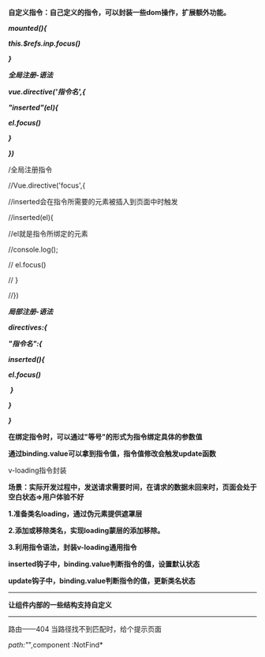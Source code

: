 **自定义指令：自己定义的指令，可以封装一些dom操作，扩展额外功能。**

***mounted(){***

 ***this.$refs.inp.focus()***

***}***

***全局注册-语法***

***vue.directive('指令名',{***

***"inserted"(el){***

***el.focus()***

***}***

***})***

/全局注册指令

//Vue.directive('focus',{

 //inserted会在指令所需要的元素被插入到页面中时触发

 //inserted(el){

  //el就是指令所绑定的元素

  //console.log();

 // el.focus()

 // }

//})

***局部注册-语法***

***directives:{***

***"指令名":{***

***inserted(){***

***el.focus()***

​       ***}***

   ***}***

***}***

<template>
  <div>
    <h1>自定义指令</h1>
    <input v-focus  ref="input"  type="text">
  </div>
</template>

<script>
export default {
//mounted(){
  //this.$refs.inp.focus()
//}
//2.局部注册指令
directives:{
  //指令名:指令配置项
  focus:{
    inserted(el){
      el.focus()
    }
  }
}
}
</script>

<style>
</style>

**在绑定指令时，可以通过"等号"的形式为指令绑定具体的参数值**

**通过binding.value可以拿到指令值，指令值修改会触发update函数**

v-loading指令封装

**场景：实际开发过程中，发送请求需要时间，在请求的数据未回来时，页面会处于空白状态=>用户体验不好**

**1.准备类名loading，通过伪元素提供遮罩层**

**2.添加或移除类名，实现loading蒙层的添加移除。**

**3.利用指令语法，封装v-loading通用指令**

**inserted钩子中，binding.value判断指令的值，设置默认状态**

**update钩子中，binding.value判断指令的值，更新类名状态**

***

**让组件内部的一些结构支持自定义**

*****

路由——404 当路径找不到匹配时，给个提示页面

*path:"*",component :NotFind*
